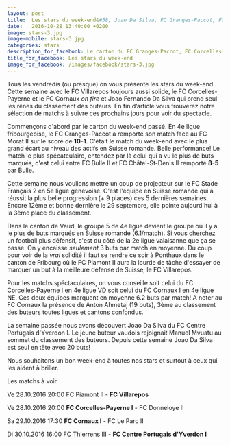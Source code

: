 ```yaml
---
layout: post
title:  Les stars du week-end&#58; Joao Da Silva, FC Granges-Paccot, FC Villarepos, FC Corcelles-Payerne, FC Cornaux et Stade Francais 2
date:   2016-10-28 13:40:00 +0200
image: stars-3.jpg
image-mobile: stars-3.jpg
categories: stars
description_for_facebook: Le carton du FC Granges-Paccot, FC Corcelles-Payerne et FC Cornaux on fire, FC Villarepos toujours aussi solide, la progression du Stade Francais 2 et la tornade Joao Da Silva
title_for_facebook: Les stars du week-end
image_for_facebook: /images/facebook/stars-3.jpg
---
```


Tous les vendredis (ou presque) on vous présente les stars du week-end. Cette semaine avec le FC Villarepos toujours aussi solide, le FC Corcelles-Payerne et le FC Cornaux _on fire_ et Joao Fernando Da Silva qui prend seul les rênes du classement des buteurs. En fin d’article vous trouverez notre sélection de matchs à suivre ces prochains jours pour voir du spectacle.

Commençons d'abord par le carton du week-end passé. En 4e ligue fribourgeoise, le FC Granges-Paccot a remporté son match face au FC Morat II sur le score de __10-1__. C'était le match du week-end avec le plus grand écart au niveau des actifs en Suisse romande. Belle performance! Le match le plus spécatculaire, entendez par là celui qui a vu le plus de buts marqués, c'est celui entre FC Bulle II et FC Châtel-St-Denis II remporté __8-5__ par Bulle.

Cette semaine nous voulions mettre un coup de projecteur sur le FC Stade Français 2 en 5e ligue genevoise. C'est l'équipe en Suisse romande qui a réussit la plus belle progression (+ 9 places) ces 5 dernières semaines. Encore 12ème et bonne dernière le 29 septembre, elle pointe aujourd'hui à la 3ème place du classement.

Dans le canton de Vaud, le groupe 5 de 4e ligue devient le groupe où il y a le plus de buts marqués en Suisse romande (6.1/match). Si vous cherchez un football plus défensif, c'est du côté de la 2e ligue valaisanne que ça se passe. On y encaisse _seulement_ 3 buts par match en moyenne. Du coup pour voir de la _vrai_ solidité il faut se rendre ce soir à Ponthaux dans le canton de Fribourg où le FC Piamont II aura la lourde de tâche d'essayer de marquer un but à la meilleure défense de Suisse; le FC Villarepos.

Pour les matchs spéctaculaires, on vous conseille soit celui du FC Corcelles-Payerne I en 4e ligue VD soit celui du FC Cornaux I en 4e ligue NE. Ces deux équipes marquent en moyenne 6.2 buts par match! A noter au FC Cornaux la présence de Anton Ahmetaj (19 buts), 3ème au classement des buteurs toutes ligues et cantons confondus.

La semaine passée nous avons découvert Joao Da Silva du FC Centre Portugais d'Yverdon I. Le jeune buteur vaudois rejoignait Manuel Mvuatu au sommet du classement des buteurs. Depuis cette semaine Joao Da Silva est seul en tête avec 20 buts!

Nous souhaitons un bon week-end à toutes nos stars et surtout à ceux qui les aident à briller.

Les matchs à voir

Ve 28.10.2016 20:00 FC Piamont II - __FC Villarepos__

Ve 28.10.2016 20:00 __FC Corcelles-Payerne I__ - FC Donneloye II

Sa 29.10.2016 17:30 __FC Cornaux I__ - FC Le Parc II

Di 30.10.2016 16:00 FC Thierrens III - __FC Centre Portugais d'Yverdon I__
